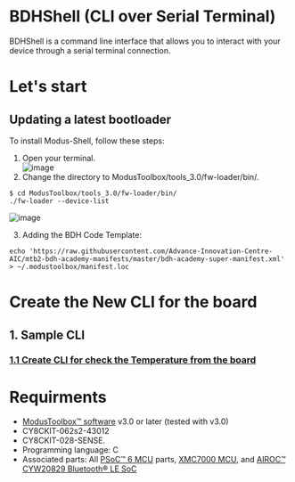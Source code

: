 # BDHShell (CLI over Serial Terminal)

BDHShell is a command line interface that allows you to interact with your device through a serial terminal connection.

# Let's start
## Updating a latest bootloader
To install Modus-Shell, follow these steps:
  1. Open your terminal.<br />
  ![image](https://github.com/sriengchhunchheang/BUU_Infineon/assets/88732241/a8422700-df32-4626-a7a8-90f95861940e)
  2. Change the directory to ModusToolbox/tools_3.0/fw-loader/bin/.<br />
  ```
  $ cd ModusToolbox/tools_3.0/fw-loader/bin/
  ./fw-loader --device-list
  ```
  ![image](https://github.com/Advance-Innovation-Centre-AIC/BDH_Shell_over_Serial_Terminalminal-/assets/88732241/876c9eb6-848a-4195-add0-d0bd521386bc)

  3. Adding the BDH Code Template:
  ``` 
  echo 'https://raw.githubusercontent.com/Advance-Innovation-Centre-AIC/mtb2-bdh-academy-manifests/master/bdh-academy-super-manifest.xml' > ~/.modustoolbox/manifest.loc
  ```

# Create the New CLI for the board
## 1. Sample CLI 
### [1.1 Create CLI for check the Temperature from the board](https://github.com/Advance-Innovation-Centre-AIC/BDH_Shell_over_Serial_Terminalminal-/wiki)




# Requirments
- [ModusToolbox™ software](https://www.infineon.com/cms/en/design-support/tools/sdk/modustoolbox-software/?redirId=178597) v3.0 or later (tested with v3.0)
- CY8CKIT-062s2-43012
- CY8CKIT-028-SENSE.
- Programming language: C
- Associated parts: All [PSoC™ 6 MCU](https://www.infineon.com/cms/en/product/microcontroller/32-bit-psoc-arm-cortex-microcontroller/psoc-6-32-bit-arm-cortex-m4-mcu/) parts, [XMC7000 MCU](https://www.infineon.com/cms/en/product/microcontroller/32-bit-industrial-microcontroller-based-on-arm-cortex-m/), and [AIROC™ CYW20829 Bluetooth® LE SoC](https://www.infineon.com/cms/en/product/promopages/airoc20829/)

